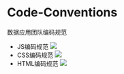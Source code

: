 # Code-Conventions
数据应用团队编码规范
- JS编码规范  ![](http://progressed.io/bar/0?title=progress)
- CSS编码规范 ![](http://progressed.io/bar/0?title=progress)
- HTML编码规范 ![](http://progressed.io/bar/0?title=progress)
